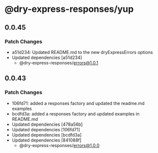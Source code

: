 # @dry-express-responses/yup

## 0.0.45

### Patch Changes

- a51d234: Updated README.md to the new dryExpressErrors options
- Updated dependencies [a51d234]
  - @dry-express-responses/errors@1.0.1

## 0.0.43

### Patch Changes

- 106fd71: added a responses factory and updated the readme.md examples
- bcdfd3a: added a responses factory and updated examples in README.md
- Updated dependencies [478a56b]
- Updated dependencies [106fd71]
- Updated dependencies [bcdfd3a]
- Updated dependencies [841088f]
  - @dry-express-responses/errors@1.0.0

